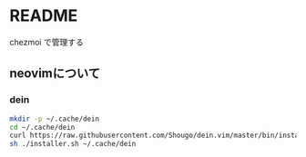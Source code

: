 # README

chezmoi で管理する

## neovimについて

### dein

```bash
mkdir -p ~/.cache/dein
cd ~/.cache/dein
curl https://raw.githubusercontent.com/Shougo/dein.vim/master/bin/installer.sh > installer.sh
sh ./installer.sh ~/.cache/dein
```
